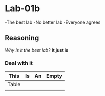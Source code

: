 # Lab-01b
-The best lab
-No better lab
-Everyone agrees

## Reasoning
_Why is it the best lab?_
**It just is**

### Deal with it

|This|Is|An|Empty|
|---|---|---|---|
|Table|   |   |   |
|   |   |   |   |